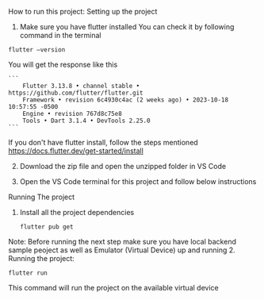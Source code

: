 How to run this project:
Setting up the project

1. Make sure you have flutter installed You can check it by following command in the terminal 

```flutter —version```

You will get the response like this

    ```
        Flutter 3.13.8 • channel stable • https://github.com/flutter/flutter.git
        Framework • revision 6c4930c4ac (2 weeks ago) • 2023-10-18 10:57:55 -0500
        Engine • revision 767d8c75e8
        Tools • Dart 3.1.4 • DevTools 2.25.0
    ```
If you don't have flutter install, follow the steps mentioned https://docs.flutter.dev/get-started/install

2. Download the zip file and open the unzipped folder in VS Code

3. Open the VS Code terminal for this project and follow below instructions


Running The project
1. Install all the project dependencies 

    ```flutter pub get```

Note: Before running the next step make sure you have local backend sample peoject as well as Emulator (Virtual Device) up and running
2. Running the project: 

```flutter run```

 This command will run the project on the available virtual device